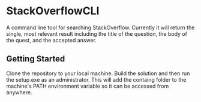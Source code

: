 # StackOverflowCLI
A command line tool for searching StackOverflow. Currently it will return the single, most relevant result including the title of the question, the body of the quest, and the accepted answer.

## Getting Started
Clone the repository to your local machine. Build the solution and then run the setup.exe as an administrator. This will add the containg folder to the machine's PATH environment variable so it can be accessed from anywhere.

